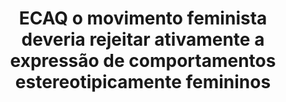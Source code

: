 ---
title: "ECAQ o movimento feminista deveria rejeitar ativamente a expressão de comportamentos estereotipicamente femininos"
infoslide: "(mulher enquanto cuidadora principal dos filhos, mulher enquanto cuidadora do lar, maquilhagem, depilação, etc.)"
round: "Round 5"
weight: 5
videos: []
tags: ['Feminism']
layout: "motion"
categories: ["motions"]
---